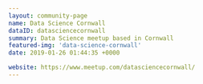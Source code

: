 ```yaml
---
layout: community-page
name: Data Science Cornwall
dataID: datasciencecornwall
summary: Data Science meetup based in Cornwall
featured-img: 'data-science-cornwall'
date: 2019-01-26 01:44:35 +0000

website: https://www.meetup.com/datasciencecornwall/
---
```

